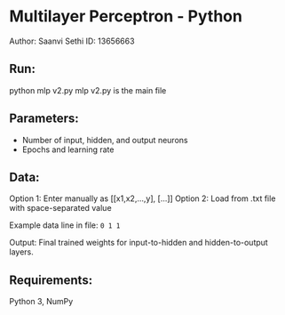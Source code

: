 # Multilayer Perceptron - Python

Author: Saanvi Sethi
ID: 13656663

## Run:
  python mlp v2.py
  mlp v2.py is the main file
## Parameters:
  - Number of input, hidden, and output neurons
  - Epochs and learning rate

## Data:
  Option 1: Enter manually as [[x1,x2,...,y], [...]]
  Option 2: Load from .txt file with space-separated value
  
  Example data line in file:
  ```0 1 1```

Output:
  Final trained weights for input-to-hidden and hidden-to-output layers.

## Requirements:
  Python 3, NumPy
